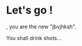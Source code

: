 # Let's go !

<span name="PLAYER"></span>, you are the new "jbvjhksh".

You shall drink <span name='GLOUPS'></span> shots...
